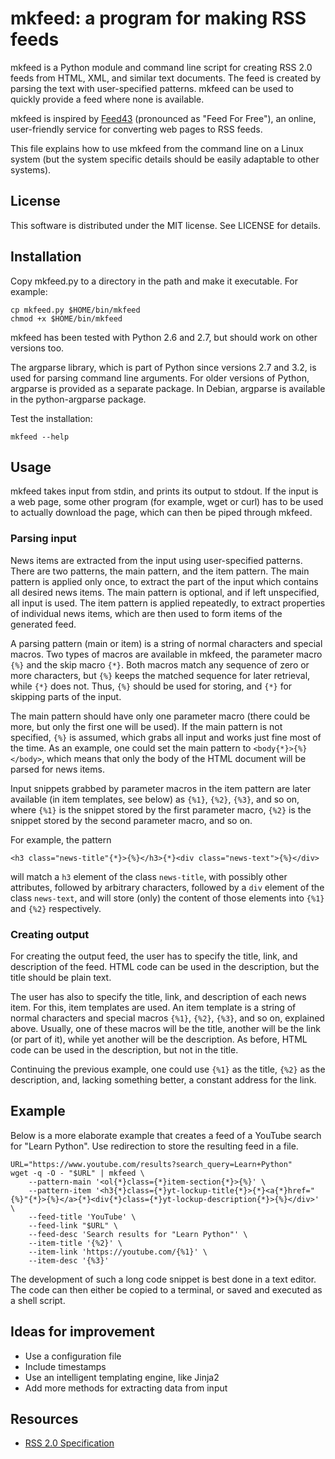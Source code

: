 mkfeed: a program for making RSS feeds
======================================================================

mkfeed is a Python module and command line script for creating RSS 2.0
feeds from HTML, XML, and similar text documents. The feed is created by
parsing the text with user-specified patterns. mkfeed can be used to
quickly provide a feed where none is available.

mkfeed is inspired by [Feed43](http://feed43.com/) (pronounced as "Feed For
Free"), an online, user-friendly service for converting web pages to RSS
feeds.

This file explains how to use mkfeed from the command line on a Linux
system (but the system specific details should be easily adaptable to other
systems). 


License
------------------------------

This software is distributed under the MIT license. See LICENSE for
details.


Installation
------------------------------

Copy mkfeed.py to a directory in the path and make it executable.
For example:

    cp mkfeed.py $HOME/bin/mkfeed
    chmod +x $HOME/bin/mkfeed

mkfeed has been tested with Python 2.6 and 2.7, but should work on other
versions too. 

The argparse library, which is part of Python since versions 2.7 and 3.2, is
used for parsing command line arguments. For older versions of Python,
argparse is provided as a separate package. In Debian, argparse is
available in the python-argparse package.

Test the installation:

    mkfeed --help


Usage
------------------------------

mkfeed takes input from stdin, and prints its output to stdout. If the
input is a web page, some other program (for example, wget or curl) has to
be used to actually download the page, which can then be piped through
mkfeed.

### Parsing input

News items are extracted from the input using user-specified patterns.
There are two patterns, the main pattern, and the item pattern. The main
pattern is applied only once, to extract the part of the input which
contains all desired news items. The main pattern is optional, and if left
unspecified, all input is used. The item pattern is applied repeatedly, to
extract properties of individual news items, which are then used to form
items of the generated feed.

A parsing pattern (main or item) is a string of normal characters and
special macros. Two types of macros are available in mkfeed, the parameter
macro `{%}` and the skip macro `{*}`. Both macros match any sequence of
zero or more characters, but `{%}` keeps the matched sequence for later
retrieval, while `{*}` does not. Thus, `{%}` should be used for storing,
and `{*}` for skipping parts of the input.

The main pattern should have only one parameter macro (there could be more,
but only the first one will be used). If the main pattern is not specified,
`{%}` is assumed, which grabs all input and works just fine most of the
time. As an example, one could set the main pattern to
`<body{*}>{%}</body>`, which means that only the body of the HTML document
will be parsed for news items.

Input snippets grabbed by parameter macros in the item pattern are later
available (in item templates, see below) as `{%1}`, `{%2}`, `{%3}`, and so
on, where `{%1}` is the snippet stored by the first parameter macro, `{%2}`
is the snippet stored by the second parameter macro, and so on. 

For example, the pattern 

    <h3 class="news-title"{*}>{%}</h3>{*}<div class="news-text">{%}</div>

will match a `h3` element of the class `news-title`, with possibly other
attributes, followed by arbitrary characters, followed by a `div` element
of the class `news-text`, and will store (only) the content of those
elements into `{%1}` and `{%2}` respectively.

### Creating output

For creating the output feed, the user has to specify the title, link, and
description of the feed. HTML code can be used in the description, but the
title should be plain text.

The user has also to specify the title, link, and description of each news
item. For this, item templates are used. An item template is a string of
normal characters and special macros `{%1}`, `{%2}`, `{%3}`, and so on,
explained above. Usually, one of these macros will be the title, another
will be the link (or part of it), while yet another will be the
description. As before, HTML code can be used in the description, but not
in the title.

Continuing the previous example, one could use `{%1}` as the title, `{%2}`
as the description, and, lacking something better, a constant address for
the link.


Example
------------------------------

Below is a more elaborate example that creates a feed of a YouTube search
for "Learn Python". Use redirection to store the resulting feed in a file.

    URL="https://www.youtube.com/results?search_query=Learn+Python"
    wget -q -O - "$URL" | mkfeed \
        --pattern-main '<ol{*}class={*}item-section{*}>{%}' \
        --pattern-item '<h3{*}class={*}yt-lockup-title{*}>{*}<a{*}href="{%}"{*}>{%}</a>{*}<div{*}class={*}yt-lockup-description{*}>{%}</div>' \
        --feed-title 'YouTube' \
        --feed-link "$URL" \
        --feed-desc 'Search results for "Learn Python"' \
        --item-title '{%2}' \
        --item-link 'https://youtube.com/{%1}' \
        --item-desc '{%3}'

The development of such a long code snippet is best done in a text editor.
The code can then either be copied to a terminal, or saved and executed as
a shell script.


Ideas for improvement
------------------------------

 - Use a configuration file
 - Include timestamps
 - Use an intelligent templating engine, like Jinja2
 - Add more methods for extracting data from input


Resources
------------------------------

 - [RSS 2.0 Specification](http://cyber.law.harvard.edu/rss/rss.html)

